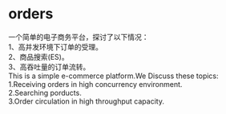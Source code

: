 # orders
一个简单的电子商务平台，探讨了以下情况：
<br>1、高并发环境下订单的受理。
<br>2、商品搜索(ES)。
<br>3、高吞吐量的订单流转。
<br> This is a simple e-commerce platform.We Discuss these topics:
<br>1.Receiving orders in high concurrency environment.
<br>2.Searching porducts.
<br>3.Order circulation in high throughput capacity.
